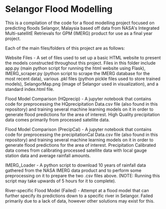 # Selangor Flood Modelling

This is a compilation of the code for a flood modelling project focused on predicting floods Selangor, Malaysia based off data from NASA's Integrated Multi-satellitE Retrievals for GPM (IMERG) product for use as a final year project.

Each of the main files/folders of this project are as follows:

Website Files - A set of files used to set up a basic HTML website to present the models constructed throughout this project. Files in this folder include app.py (main python script for running the html website using Flask), IMERG_scraper.py (python script to scrape the IMERG database for the most recent data), various .pkl files (python pickle files used to store trained models), SelangorMap.png (image of Selangor used in visualization), and a standard index.html file.

Flood Model Comparison (HQprecip) - A jupyter notebook that contains code for preprocessing the HQprecipitation Data.csv file (also found in this repository) and training several machine learning models on it in order to generate flood predictions for the area of interest. High Quality precipitation data comes primarily from processed satellite data.

Flood Model Comparison (PrecipCal) - A jupyter notebook that contains code for preprocessing the precipitationCal Data.csv file (also found in this repository) and training several machine learning models on it in order to generate flood predictions for the area of interest. Precipitation Calibrated data comes from calibrating processed satellite data with local gauge station data and average rainfall amounts.

IMERG_Loader - A python script to download 10 years of rainfall data gathered from the NASA IMERG data product and to perform some preprocessing on it to prepare the two .csv files above. (NOTE: Running this script may take upwards of 5 hours for it to complete).

River-specific Flood Model (Failed) - Attempt at a flood model that can further specify its predictions down to a specific river in Selangor. Failed primarily due to a lack of data, however other solutions may exist for this.
